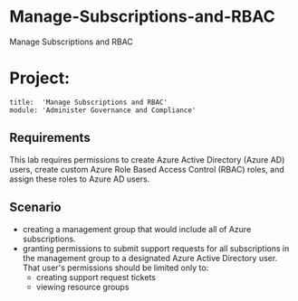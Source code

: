 # Manage-Subscriptions-and-RBAC
Manage Subscriptions and RBAC

# Project:
    title:  'Manage Subscriptions and RBAC'
    module: 'Administer Governance and Compliance'
## Requirements
This lab requires permissions to create Azure Active Directory (Azure AD) users, create custom Azure Role Based Access Control (RBAC) roles, and assign these roles to Azure AD users.

## Scenario
- creating a management group that would include all of Azure subscriptions.
- granting permissions to submit support requests for all subscriptions in the management group to a designated Azure Active Directory user. That user's permissions should be limited only to: 
    - creating support request tickets
    - viewing resource groups

